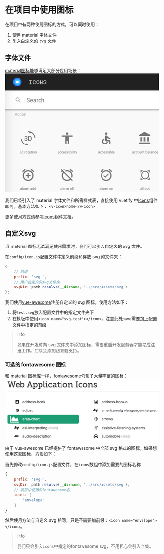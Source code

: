 # 在项目中使用图标

在项目中有两种使用图标的方式，可以同时使用：
1. 使用 material 字体文件
2. 引入自定义的 svg 文件

## 字体文件

[material图标](https://material.io/icons/)能够满足大部分应用场景：
![material图标](./images/material-icons.png)

我们已经引入了 material 字体文件和所需样式表，直接使用 vuetify 中[Icons](https://vuetifyjs.com/components/icons)组件即可，基本方法如下：
`<v-icon>home</v-icon>`

更多使用方式请参考[Icons](https://vuetifyjs.com/components/icons)组件文档。

## 自定义svg

当 material 图标无法满足使用需求时，我们可以引入自定义的 svg 文件。

在`config/icon.js`配置文件中定义前缀和存放 svg 的文件夹：

```js
{
    // 前缀
    prefix: 'svg-',
    // 用户自定义的svg文件夹
    svgDir: path.resolve(__dirname, '../src/assets/svg')
};
```

我们使用[vue-awesome](https://github.com/Justineo/vue-awesome)注册自定义的 svg 图标，使用方法如下：
1. 将`test.svg`放入配置文件中的指定文件夹下
2. 在模版中使用`<icon name="svg-test"></icon>`，注意此处`name`需要加上配置文件中指定的前缀

> info
> 
> 如果在开发时向 svg 文件夹中添加图标，需要重启开发服务器才能完成注册工作。后续会添加热重载支持。

### 可选的 fontawesome 图标

和 material 图标库一样，[fontawesome](http://fontawesome.io/icons/)包含了大量丰富的图标：
![fontawesome图标](./images/fontawesome-icons.png)

由于 vue-awesome 已经提供了 fontawesome 中全部 svg 格式的图标，如果想使用这些图标，方法如下：

首先修改`config/icon.js`配置文件，在`icons`数组中添加需要的图标名称
```js
{
    prefix: 'svg-',
    svgDir: path.resolve(__dirname, '../src/assets/svg'),
    // 项目中使用的fontawesome名
    icons: [
        'envelope'
    ]
}
```

然后使用方法与自定义 svg 相同，只是不需要加前缀：`<icon name="envelope"></icon>`。

> info
> 
> 我们只会引入`icons`中指定的fontawesome svg，不用担心会引入全集。
